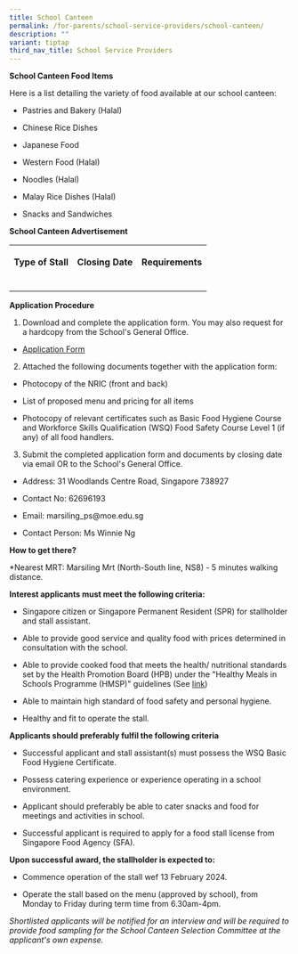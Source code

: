 ```yaml
---
title: School Canteen
permalink: /for-parents/school-service-providers/school-canteen/
description: ""
variant: tiptap
third_nav_title: School Service Providers
---
```

<p><strong>School Canteen Food Items</strong>
</p>
<p>Here is a list detailing the variety of food available at our school canteen:</p>
<ul data-tight="true" class="tight">
<li>
<p>Pastries and Bakery (Halal)</p>
</li>
<li>
<p>Chinese Rice Dishes</p>
</li>
<li>
<p>Japanese Food</p>
</li>
<li>
<p>Western Food (Halal)</p>
</li>
<li>
<p>Noodles (Halal)</p>
</li>
<li>
<p>Malay Rice Dishes (Halal)</p>
</li>
<li>
<p>Snacks and Sandwiches</p>
</li>
</ul>
<p></p>
<p><strong>School Canteen Advertisement</strong>
</p>
<table>
<tbody>
<tr>
<th rowspan="1" colspan="1">
<p>Type of Stall</p>
</th>
<th rowspan="1" colspan="1">
<p>Closing Date</p>
</th>
<th rowspan="1" colspan="1">
<p>Requirements</p>
</th>
</tr>
<tr>
<td rowspan="1" colspan="1">
<p></p>
</td>
<td rowspan="1" colspan="1">
<p></p>
</td>
<td rowspan="1" colspan="1">
<p></p>
</td>
</tr>
</tbody>
</table>
<p><strong>Application Procedure</strong>
</p>
<ol data-tight="true" class="tight">
<li>
<p>Download and complete the application form. You may also request for a
hardcopy from the School's General Office.</p>
</li>
</ol>
<ul data-tight="true" class="tight">
<li>
<p><a href="/files/Application_Form_for_canteen.pdf" rel="noopener noreferrer nofollow" target="_blank">Application Form</a>
</p>
</li>
</ul>
<ol start="2" data-tight="true" class="tight">
<li>
<p>Attached the following documents together with the application form:</p>
</li>
</ol>
<ul data-tight="true" class="tight">
<li>
<p>Photocopy of the NRIC (front and back)</p>
</li>
<li>
<p>List of proposed menu and pricing for all items</p>
</li>
<li>
<p>Photocopy of relevant certificates such as Basic Food Hygiene Course and
Workforce Skills Qualification (WSQ) Food Safety Course Level 1 (if any)
of all food handlers.</p>
</li>
</ul>
<ol start="3" data-tight="true" class="tight">
<li>
<p>Submit the completed application form and documents by closing date via
email OR to the School's General Office.</p>
</li>
</ol>
<ul data-tight="true" class="tight">
<li>
<p>Address: 31 Woodlands Centre Road, Singapore 738927</p>
</li>
<li>
<p>Contact No: 62696193</p>
</li>
<li>
<p>Email: marsiling_ps@moe.edu.sg</p>
</li>
<li>
<p>Contact Person: Ms Winnie Ng</p>
</li>
</ul>
<p><strong>How to get there?</strong>
</p>
<p>*Nearest MRT: Marsiling Mrt (North-South line, NS8) - 5 minutes walking
distance.</p>
<p><strong>Interest applicants must meet the following criteria:</strong>
</p>
<ul data-tight="true" class="tight">
<li>
<p>Singapore citizen or Singapore Permanent Resident (SPR) for stallholder
and stall assistant.</p>
</li>
<li>
<p>Able to provide good service and quality food with prices determined in
consultation with the school.</p>
</li>
<li>
<p>Able to provide cooked food that meets the health/ nutritional standards
set by the Health Promotion Board (HPB) under the "Healthy Meals in Schools
Programme (HMSP)" guidelines (See <a href="https://www.hpb.gov.sg/schools/school-programmes/healthy-meals-in-schools-programme" rel="noopener noreferrer nofollow" target="_blank">link</a>)</p>
</li>
<li>
<p>Able to maintain high standard of food safety and personal hygiene.</p>
</li>
<li>
<p>Healthy and fit to operate the stall.</p>
</li>
</ul>
<p><strong>Applicants should preferably fulfil the following criteria</strong>
</p>
<ul data-tight="true" class="tight">
<li>
<p>Successful applicant and stall assistant(s) must possess the WSQ Basic
Food Hygiene Certificate.</p>
</li>
<li>
<p>Possess catering experience or experience operating in a school environment.</p>
</li>
<li>
<p>Applicant should preferably be able to cater snacks and food for meetings
and activities in school.</p>
</li>
<li>
<p>Successful applicant is required to apply for a food stall license from
Singapore Food Agency (SFA).</p>
</li>
</ul>
<p><strong>Upon successful award, the stallholder is expected to:</strong>
</p>
<ul data-tight="true" class="tight">
<li>
<p>Commence operation of the stall wef 13 February 2024.</p>
</li>
<li>
<p>Operate the stall based on the menu (approved by school), from Monday
to Friday during term time from 6.30am-4pm.</p>
</li>
</ul>
<p><em>Shortlisted applicants will be notified for an interview and will be required to provide food sampling for the School Canteen Selection Committee at the applicant's own expense.</em>
</p>